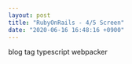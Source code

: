 ```yaml
---
layout: post
title: "RubyOnRails - 4/5 Screen"
date: "2020-06-16 16:48:16 +0900"
---
```


blog tag
typescript
webpacker
